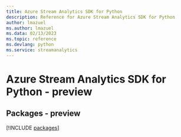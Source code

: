 ```yaml
---
title: Azure Stream Analytics SDK for Python
description: Reference for Azure Stream Analytics SDK for Python
author: lmazuel
ms.author: lmazuel
ms.data: 02/13/2023
ms.topic: reference
ms.devlang: python
ms.service: streamanalytics
---
```

# Azure Stream Analytics SDK for Python - preview
## Packages - preview
[!INCLUDE [packages](stream-analytics-index.md)]